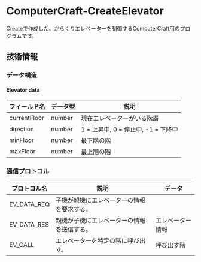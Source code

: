 # ComputerCraft-CreateElevator
Createで作成した、からくりエレベーターを制御するComputerCraft用のプログラムです。

## 技術情報
### データ構造
#### Elevator data
| フィールド名 | データ型 | 説明 |
| - | - | - |
| currentFloor | number | 現在エレベーターがいる階層 |
| direction | number | 1 = 上昇中, 0 = 停止中, -1 = 下降中 |
| minFloor | number | 最下階の階 |
| maxFloor | number | 最上階の階 |

### 通信プロトコル
| プロトコル名 | 説明 | データ |
| - | - | - |
| EV_DATA_REQ | 子機が親機にエレベーターの情報を要求する。 | |
| EV_DATA_RES | 親機が子機にエレベーターの情報を送信する。 | エレベーター情報 |
| EV_CALL | エレベーターを特定の階に呼び出す。 | 呼び出す階 |